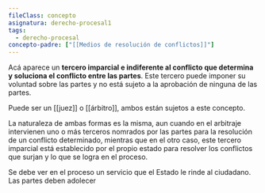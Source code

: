 ```yaml
---
fileClass: concepto
asignatura: derecho-procesal1
tags:
  - derecho-procesal
concepto-padre: ["[[Medios de resolución de conflictos]]"]
---
```

Acá aparece un **tercero imparcial e indiferente al conflicto que determina y soluciona el conflicto entre las partes**. Este tercero puede imponer su voluntad sobre las partes y no está sujeto a la aprobación de ninguna de las partes.

Puede ser un [[juez]] o [[árbitro]], ambos están sujetos a este concepto. 

La naturaleza de ambas formas es la misma, aun cuando en el arbitraje intervienen uno o más terceros nomrados por las partes para la resolución de un conflicto determinado, mientras que en el otro caso, este tercero imparcial está establecido por el propio estado para resolver los conflictos que surjan y lo que se logra en el proceso.

Se debe ver en el proceso un servicio que el Estado le rinde al ciudadano. Las partes deben adolecer
